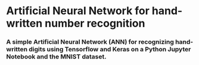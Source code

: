 # Artificial Neural Network for hand-written number recognition

### A simple Artificial Neural Network (ANN) for recognizing hand-written digits using Tensorflow and Keras on a Python Jupyter Notebook and the MNIST dataset.